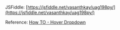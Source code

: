 JSFiddle: [https://jsfiddle.net/vasanthkay/uag198py/](https://jsfiddle.net/vasanthkay/uag198py/)

Reference: [How TO - Hover Dropdown](http://www.w3schools.com/howto/howto_css_dropdown.asp)